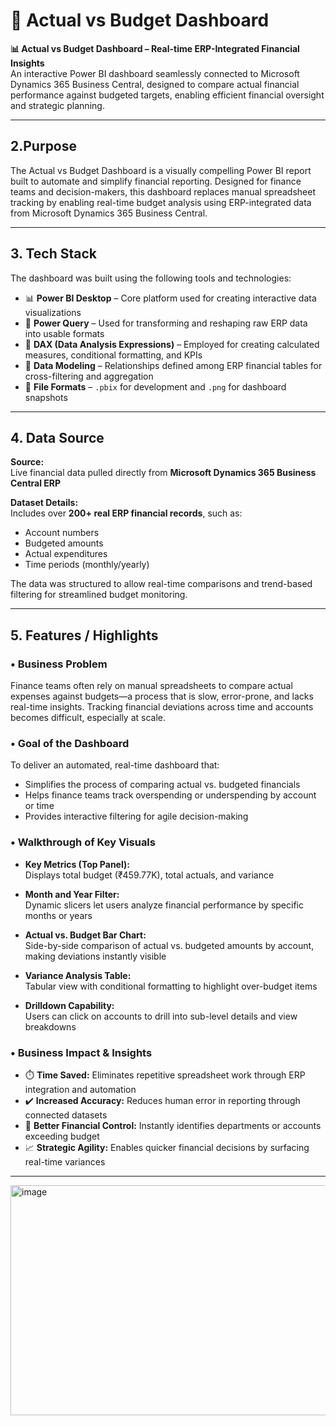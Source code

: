 # 💼 Actual vs Budget Dashboard

**📊 Actual vs Budget Dashboard – Real-time ERP-Integrated Financial Insights**  
An interactive Power BI dashboard seamlessly connected to Microsoft Dynamics 365 Business Central, designed to compare actual financial performance against budgeted targets, enabling efficient financial oversight and strategic planning.

---

## 2.Purpose

The Actual vs Budget Dashboard is a visually compelling Power BI report built to automate and simplify financial reporting. Designed for finance teams and decision-makers, this dashboard replaces manual spreadsheet tracking by enabling real-time budget analysis using ERP-integrated data from Microsoft Dynamics 365 Business Central.

---

## 3. Tech Stack

The dashboard was built using the following tools and technologies:

- 📊 **Power BI Desktop** – Core platform used for creating interactive data visualizations  
- 🔄 **Power Query** – Used for transforming and reshaping raw ERP data into usable formats  
- 🧠 **DAX (Data Analysis Expressions)** – Employed for creating calculated measures, conditional formatting, and KPIs  
- 🧩 **Data Modeling** – Relationships defined among ERP financial tables for cross-filtering and aggregation  
- 📁 **File Formats** – `.pbix` for development and `.png` for dashboard snapshots  

---

## 4. Data Source

**Source:**  
Live financial data pulled directly from **Microsoft Dynamics 365 Business Central ERP**

**Dataset Details:**  
Includes over **200+ real ERP financial records**, such as:
- Account numbers
- Budgeted amounts
- Actual expenditures
- Time periods (monthly/yearly)

The data was structured to allow real-time comparisons and trend-based filtering for streamlined budget monitoring.

---

## 5. Features / Highlights

### • Business Problem

Finance teams often rely on manual spreadsheets to compare actual expenses against budgets—a process that is slow, error-prone, and lacks real-time insights. Tracking financial deviations across time and accounts becomes difficult, especially at scale.

### • Goal of the Dashboard

To deliver an automated, real-time dashboard that:
- Simplifies the process of comparing actual vs. budgeted financials  
- Helps finance teams track overspending or underspending by account or time  
- Provides interactive filtering for agile decision-making  

### • Walkthrough of Key Visuals

- **Key Metrics (Top Panel):**  
  Displays total budget (₹459.77K), total actuals, and variance  

- **Month and Year Filter:**  
  Dynamic slicers let users analyze financial performance by specific months or years  

- **Actual vs. Budget Bar Chart:**  
  Side-by-side comparison of actual vs. budgeted amounts by account, making deviations instantly visible  

- **Variance Analysis Table:**  
  Tabular view with conditional formatting to highlight over-budget items  

- **Drilldown Capability:**  
  Users can click on accounts to drill into sub-level details and view breakdowns  

### • Business Impact & Insights

- ⏱️ **Time Saved:** Eliminates repetitive spreadsheet work through ERP integration and automation  
- ✔️ **Increased Accuracy:** Reduces human error in reporting through connected datasets  
- 💸 **Better Financial Control:** Instantly identifies departments or accounts exceeding budget  
- 📈 **Strategic Agility:** Enables quicker financial decisions by surfacing real-time variances  

---

<img width="631" height="368" alt="image" src="https://github.com/user-attachments/assets/9d0551ae-4031-4ce4-b743-afdd8c56b846" />
